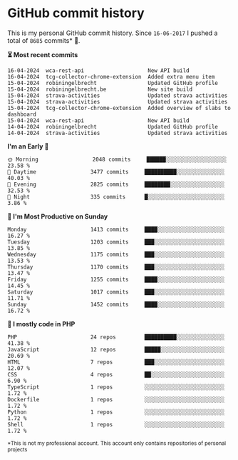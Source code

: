 # GitHub commit history
This is my personal GitHub commit history. Since <!--START_SECTION:first-commit-date-->`16-06-2017`<!--END_SECTION:first-commit-date--> I pushed a total of <!--START_SECTION:total-commit-count-->`8685`<!--END_SECTION:total-commit-count--> commits* 🎉.

<!--START_SECTION:most-recent-commits-->
**⏳ Most recent commits**
                                        
```text
16-04-2024  wca-rest-api                    New API build
16-04-2024  tcg-collector-chrome-extension  Added extra menu item
15-04-2024  robiningelbrecht                Updated GitHub profile
15-04-2024  robiningelbrecht.be             New site build
15-04-2024  strava-activities               Updated strava activities
15-04-2024  strava-activities               Updated strava activities
15-04-2024  tcg-collector-chrome-extension  Added overview of slabs to dashboard
15-04-2024  wca-rest-api                    New API build
14-04-2024  robiningelbrecht                Updated GitHub profile
14-04-2024  strava-activities               Updated strava activities
```
<!--END_SECTION:most-recent-commits-->  

<!--START_SECTION:commits-per-day-time-->
**I&#039;m an Early 🐤**

```text
🌞 Morning                 2048 commits     ██████░░░░░░░░░░░░░░░░░░░   23.58 %
🌆 Daytime                 3477 commits     ██████████░░░░░░░░░░░░░░░   40.03 %
🌃 Evening                 2825 commits     ████████░░░░░░░░░░░░░░░░░   32.53 %
🌙 Night                   335 commits      █░░░░░░░░░░░░░░░░░░░░░░░░   3.86 %
```
<!--END_SECTION:commits-per-day-time-->  

<!--START_SECTION:commits-per-weekday-->
**📅 I&#039;m Most Productive on Sunday**

```text
Monday                    1413 commits     ████░░░░░░░░░░░░░░░░░░░░░   16.27 %
Tuesday                   1203 commits     ███░░░░░░░░░░░░░░░░░░░░░░   13.85 %
Wednesday                 1175 commits     ███░░░░░░░░░░░░░░░░░░░░░░   13.53 %
Thursday                  1170 commits     ███░░░░░░░░░░░░░░░░░░░░░░   13.47 %
Friday                    1255 commits     ████░░░░░░░░░░░░░░░░░░░░░   14.45 %
Saturday                  1017 commits     ███░░░░░░░░░░░░░░░░░░░░░░   11.71 %
Sunday                    1452 commits     ████░░░░░░░░░░░░░░░░░░░░░   16.72 %
```
<!--END_SECTION:commits-per-weekday-->  

<!--START_SECTION:repos-per-language-->
**💬 I mostly code in PHP**

```text
PHP                       24 repos         ██████████░░░░░░░░░░░░░░░   41.38 %
JavaScript                12 repos         █████░░░░░░░░░░░░░░░░░░░░   20.69 %
HTML                      7 repos          ███░░░░░░░░░░░░░░░░░░░░░░   12.07 %
CSS                       4 repos          ██░░░░░░░░░░░░░░░░░░░░░░░   6.90 %
TypeScript                1 repos          ░░░░░░░░░░░░░░░░░░░░░░░░░   1.72 %
Dockerfile                1 repos          ░░░░░░░░░░░░░░░░░░░░░░░░░   1.72 %
Python                    1 repos          ░░░░░░░░░░░░░░░░░░░░░░░░░   1.72 %
Shell                     1 repos          ░░░░░░░░░░░░░░░░░░░░░░░░░   1.72 %
```
<!--END_SECTION:repos-per-language-->  

<sub>*This is not my professional account. This account only contains repositories of personal projects</sub>
